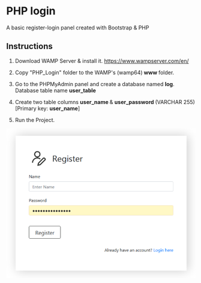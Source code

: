 # PHP login

A basic register-login panel created with Bootstrap &amp; PHP  

<h2>Instructions</h2>

1. Download WAMP Server & install it. <a href="https://www.wampserver.com/en/">https://www.wampserver.com/en/</a>

2. Copy "PHP_Login" folder to the WAMP's (wamp64)<b> www </b>folder.

3. Go to the PHPMyAdmin panel and create a database named <b>log</b>. Database table name <b> user_table </b>

4. Create two table columns <b> user_name </b> & <b> user_password </b> (VARCHAR 255) [Primary key: <b>user_name</b>]

5. Run the Project.

<img src="screenshot.PNG">
